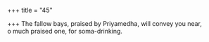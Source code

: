 +++
title = "45"

+++
The fallow bays, praised by Priyamedha, will convey you near,  
o much praised one, for soma-drinking.  